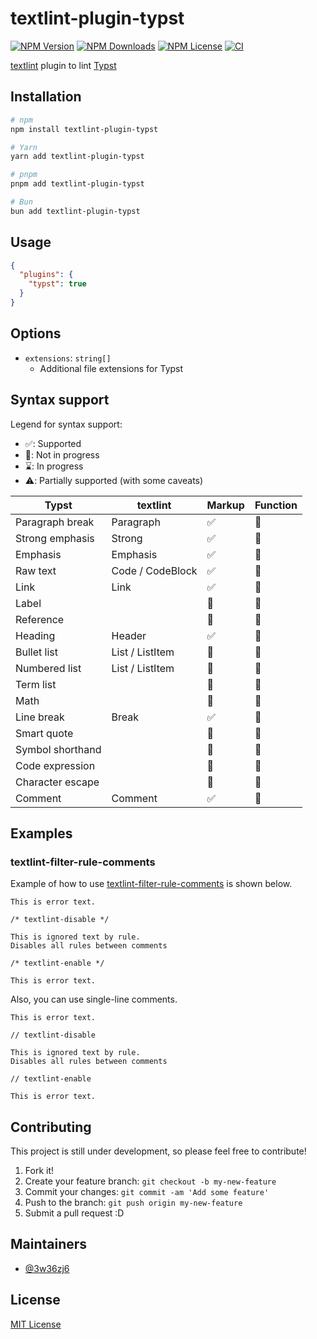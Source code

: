 # textlint-plugin-typst

[![NPM Version](https://img.shields.io/npm/v/textlint-plugin-typst)](https://www.npmjs.com/package/textlint-plugin-typst?activeTab=versions)
[![NPM Downloads](https://img.shields.io/npm/d18m/textlint-plugin-typst)](https://www.npmjs.com/package/textlint-plugin-typst)
[![NPM License](https://img.shields.io/npm/l/textlint-plugin-typst)](https://github.com/3w36zj6/textlint-plugin-typst/blob/HEAD/LICENSE)
[![CI](https://github.com/3w36zj6/textlint-plugin-typst/actions/workflows/ci.yaml/badge.svg?branch=main&event=push)](https://github.com/3w36zj6/textlint-plugin-typst/actions/workflows/ci.yaml)

[textlint](https://github.com/textlint/textlint) plugin to lint [Typst](https://typst.app/)

## Installation

```sh
# npm
npm install textlint-plugin-typst

# Yarn
yarn add textlint-plugin-typst

# pnpm
pnpm add textlint-plugin-typst

# Bun
bun add textlint-plugin-typst
```

## Usage

```json
{
  "plugins": {
    "typst": true
  }
}
```

## Options

- `extensions`: `string[]`
  - Additional file extensions for Typst

## Syntax support

Legend for syntax support:

- ✅: Supported
- 🚫: Not in progress
- ⌛️: In progress
- ⚠️: Partially supported (with some caveats)

| Typst | textlint | Markup | Function |
| --- | --- | --- | --- |
| Paragraph break | Paragraph | ✅ | 🚫 |
| Strong emphasis | Strong | ✅ | 🚫 |
| Emphasis | Emphasis | ✅ | 🚫 |
| Raw text | Code / CodeBlock | ✅ | 🚫 |
| Link | Link | ✅ | 🚫 |
| Label | | 🚫 | 🚫 |
| Reference | | 🚫 | 🚫 |
| Heading | Header | ✅ | 🚫 |
| Bullet list | List / ListItem | 🚫 | 🚫 |
| Numbered list | List / ListItem | 🚫 | 🚫 |
| Term list | | 🚫 | 🚫 |
| Math | | 🚫 | 🚫 |
| Line break | Break | ✅ | 🚫 |
| Smart quote | | 🚫 | 🚫 |
| Symbol shorthand | | 🚫 | 🚫 |
| Code expression | | 🚫 | 🚫 |
| Character escape | | 🚫 | 🚫 |
| Comment | Comment | ✅ | 🚫 |

## Examples

### textlint-filter-rule-comments

Example of how to use [textlint-filter-rule-comments](https://www.npmjs.com/package/textlint-filter-rule-comments) is shown below.

```typst
This is error text.

/* textlint-disable */

This is ignored text by rule.
Disables all rules between comments

/* textlint-enable */

This is error text.
```

Also, you can use single-line comments.

```typst
This is error text.

// textlint-disable

This is ignored text by rule.
Disables all rules between comments

// textlint-enable

This is error text.
```

## Contributing

This project is still under development, so please feel free to contribute!

1. Fork it!
2. Create your feature branch: `git checkout -b my-new-feature`
3. Commit your changes: `git commit -am 'Add some feature'`
4. Push to the branch: `git push origin my-new-feature`
5. Submit a pull request :D

## Maintainers

- [@3w36zj6](https://github.com/3w36zj6)

## License

[MIT License](LICENSE)
